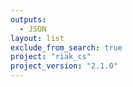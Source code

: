 ```yaml
---
outputs:
  - JSON
layout: list
exclude_from_search: true
project: "riak_cs"
project_version: "2.1.0"
---
```



